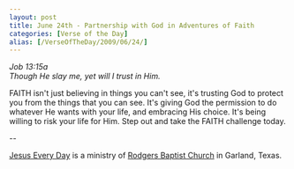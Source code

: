```yaml
---
layout: post
title: June 24th - Partnership with God in Adventures of Faith
categories: [Verse of the Day]
alias: [/VerseOfTheDay/2009/06/24/]
---
```


_Job 13:15a  
Though He slay me, yet will I trust in Him._

FAITH isn't just believing in things you can't see, it's trusting
God to protect you from the things that you can see. It's giving God
the permission to do whatever He wants with your life, and embracing
His choice. It's being willing to risk your life for Him. Step out
and take the FAITH challenge today.

 --

<a href=http://jesuseveryday.net>Jesus Every Day</a> is a ministry of <a href=http://rodgersbaptist.net>Rodgers Baptist Church</a> in Garland, Texas.
